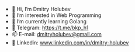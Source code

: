 - 👋 Hi, I’m Dmitry Holubev
- 👀 I’m interested in Web Programming
- 🌱 I’m currently learning Golang
- 💬 Telegram: https://t.me/bkp_h1
- 📫 E-mail: dmitryholubev@gmail.com
- 📄 Linkedin: www.linkedin.com/in/dmitry-holubev
